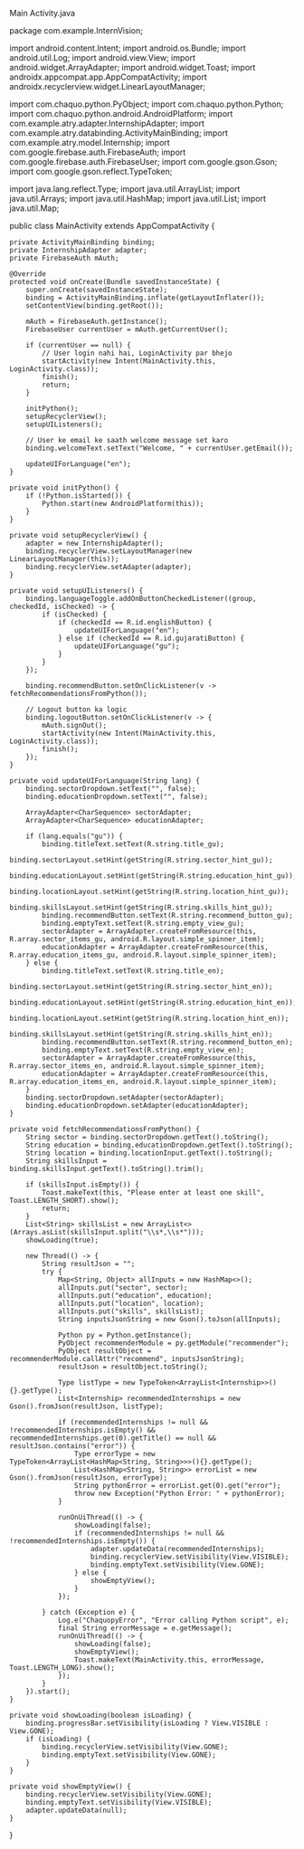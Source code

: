 Main Activity.java

package com.example.InternVision;

import android.content.Intent;
import android.os.Bundle;
import android.util.Log;
import android.view.View;
import android.widget.ArrayAdapter;
import android.widget.Toast;
import androidx.appcompat.app.AppCompatActivity;
import androidx.recyclerview.widget.LinearLayoutManager;

import com.chaquo.python.PyObject;
import com.chaquo.python.Python;
import com.chaquo.python.android.AndroidPlatform;
import com.example.atry.adapter.InternshipAdapter;
import com.example.atry.databinding.ActivityMainBinding;
import com.example.atry.model.Internship;
import com.google.firebase.auth.FirebaseAuth;
import com.google.firebase.auth.FirebaseUser;
import com.google.gson.Gson;
import com.google.gson.reflect.TypeToken;

import java.lang.reflect.Type;
import java.util.ArrayList;
import java.util.Arrays;
import java.util.HashMap;
import java.util.List;
import java.util.Map;

public class MainActivity extends AppCompatActivity {

    private ActivityMainBinding binding;
    private InternshipAdapter adapter;
    private FirebaseAuth mAuth;

    @Override
    protected void onCreate(Bundle savedInstanceState) {
        super.onCreate(savedInstanceState);
        binding = ActivityMainBinding.inflate(getLayoutInflater());
        setContentView(binding.getRoot());

        mAuth = FirebaseAuth.getInstance();
        FirebaseUser currentUser = mAuth.getCurrentUser();

        if (currentUser == null) {
            // User login nahi hai, LoginActivity par bhejo
            startActivity(new Intent(MainActivity.this, LoginActivity.class));
            finish();
            return;
        }

        initPython();
        setupRecyclerView();
        setupUIListeners();

        // User ke email ke saath welcome message set karo
        binding.welcomeText.setText("Welcome, " + currentUser.getEmail());

        updateUIForLanguage("en");
    }

    private void initPython() {
        if (!Python.isStarted()) {
            Python.start(new AndroidPlatform(this));
        }
    }

    private void setupRecyclerView() {
        adapter = new InternshipAdapter();
        binding.recyclerView.setLayoutManager(new LinearLayoutManager(this));
        binding.recyclerView.setAdapter(adapter);
    }

    private void setupUIListeners() {
        binding.languageToggle.addOnButtonCheckedListener((group, checkedId, isChecked) -> {
            if (isChecked) {
                if (checkedId == R.id.englishButton) {
                    updateUIForLanguage("en");
                } else if (checkedId == R.id.gujaratiButton) {
                    updateUIForLanguage("gu");
                }
            }
        });

        binding.recommendButton.setOnClickListener(v -> fetchRecommendationsFromPython());

        // Logout button ka logic
        binding.logoutButton.setOnClickListener(v -> {
            mAuth.signOut();
            startActivity(new Intent(MainActivity.this, LoginActivity.class));
            finish();
        });
    }

    private void updateUIForLanguage(String lang) {
        binding.sectorDropdown.setText("", false);
        binding.educationDropdown.setText("", false);

        ArrayAdapter<CharSequence> sectorAdapter;
        ArrayAdapter<CharSequence> educationAdapter;

        if (lang.equals("gu")) {
            binding.titleText.setText(R.string.title_gu);
            binding.sectorLayout.setHint(getString(R.string.sector_hint_gu));
            binding.educationLayout.setHint(getString(R.string.education_hint_gu));
            binding.locationLayout.setHint(getString(R.string.location_hint_gu));
            binding.skillsLayout.setHint(getString(R.string.skills_hint_gu));
            binding.recommendButton.setText(R.string.recommend_button_gu);
            binding.emptyText.setText(R.string.empty_view_gu);
            sectorAdapter = ArrayAdapter.createFromResource(this, R.array.sector_items_gu, android.R.layout.simple_spinner_item);
            educationAdapter = ArrayAdapter.createFromResource(this, R.array.education_items_gu, android.R.layout.simple_spinner_item);
        } else {
            binding.titleText.setText(R.string.title_en);
            binding.sectorLayout.setHint(getString(R.string.sector_hint_en));
            binding.educationLayout.setHint(getString(R.string.education_hint_en));
            binding.locationLayout.setHint(getString(R.string.location_hint_en));
            binding.skillsLayout.setHint(getString(R.string.skills_hint_en));
            binding.recommendButton.setText(R.string.recommend_button_en);
            binding.emptyText.setText(R.string.empty_view_en);
            sectorAdapter = ArrayAdapter.createFromResource(this, R.array.sector_items_en, android.R.layout.simple_spinner_item);
            educationAdapter = ArrayAdapter.createFromResource(this, R.array.education_items_en, android.R.layout.simple_spinner_item);
        }
        binding.sectorDropdown.setAdapter(sectorAdapter);
        binding.educationDropdown.setAdapter(educationAdapter);
    }

    private void fetchRecommendationsFromPython() {
        String sector = binding.sectorDropdown.getText().toString();
        String education = binding.educationDropdown.getText().toString();
        String location = binding.locationInput.getText().toString();
        String skillsInput = binding.skillsInput.getText().toString().trim();

        if (skillsInput.isEmpty()) {
            Toast.makeText(this, "Please enter at least one skill", Toast.LENGTH_SHORT).show();
            return;
        }
        List<String> skillsList = new ArrayList<>(Arrays.asList(skillsInput.split("\\s*,\\s*")));
        showLoading(true);

        new Thread(() -> {
            String resultJson = "";
            try {
                Map<String, Object> allInputs = new HashMap<>();
                allInputs.put("sector", sector);
                allInputs.put("education", education);
                allInputs.put("location", location);
                allInputs.put("skills", skillsList);
                String inputsJsonString = new Gson().toJson(allInputs);

                Python py = Python.getInstance();
                PyObject recommenderModule = py.getModule("recommender");
                PyObject resultObject = recommenderModule.callAttr("recommend", inputsJsonString);
                resultJson = resultObject.toString();

                Type listType = new TypeToken<ArrayList<Internship>>() {}.getType();
                List<Internship> recommendedInternships = new Gson().fromJson(resultJson, listType);

                if (recommendedInternships != null && !recommendedInternships.isEmpty() && recommendedInternships.get(0).getTitle() == null && resultJson.contains("error")) {
                    Type errorType = new TypeToken<ArrayList<HashMap<String, String>>>(){}.getType();
                    List<HashMap<String, String>> errorList = new Gson().fromJson(resultJson, errorType);
                    String pythonError = errorList.get(0).get("error");
                    throw new Exception("Python Error: " + pythonError);
                }

                runOnUiThread(() -> {
                    showLoading(false);
                    if (recommendedInternships != null && !recommendedInternships.isEmpty()) {
                        adapter.updateData(recommendedInternships);
                        binding.recyclerView.setVisibility(View.VISIBLE);
                        binding.emptyText.setVisibility(View.GONE);
                    } else {
                        showEmptyView();
                    }
                });

            } catch (Exception e) {
                Log.e("ChaquopyError", "Error calling Python script", e);
                final String errorMessage = e.getMessage();
                runOnUiThread(() -> {
                    showLoading(false);
                    showEmptyView();
                    Toast.makeText(MainActivity.this, errorMessage, Toast.LENGTH_LONG).show();
                });
            }
        }).start();
    }

    private void showLoading(boolean isLoading) {
        binding.progressBar.setVisibility(isLoading ? View.VISIBLE : View.GONE);
        if (isLoading) {
            binding.recyclerView.setVisibility(View.GONE);
            binding.emptyText.setVisibility(View.GONE);
        }
    }

    private void showEmptyView() {
        binding.recyclerView.setVisibility(View.GONE);
        binding.emptyText.setVisibility(View.VISIBLE);
        adapter.updateData(null);
    }
}

